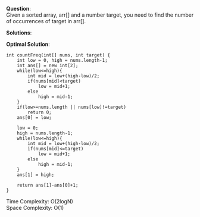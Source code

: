 **Question**:  
Given a sorted array, arr[] and a number target, you need to find the number of occurrences of target in arr[].   

**Solutions**:   


**Optimal Solution**:  

    int countFreq(int[] nums, int target) {
        int low = 0, high = nums.length-1;
        int ans[] = new int[2];
        while(low<=high){
            int mid = low+(high-low)/2;
            if(nums[mid]<target)
                low = mid+1;
            else
                high = mid-1;
        }
        if(low>=nums.length || nums[low]!=target) 
            return 0;
        ans[0] = low;

        low = 0;
        high = nums.length-1;
        while(low<=high){
            int mid = low+(high-low)/2;
            if(nums[mid]<=target)
                low = mid+1;
            else
                high = mid-1;
        }
        ans[1] = high;

        return ans[1]-ans[0]+1;
    }

Time Complexity: O(2logN)  
Space Complexity: O(1) 